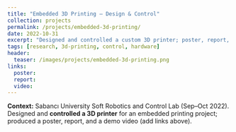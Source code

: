 ```yaml
---
title: "Embedded 3D Printing — Design & Control"
collection: projects
permalink: /projects/embedded-3d-printing/
date: 2022-10-31
excerpt: "Designed and controlled a custom 3D printer; poster, report, and demo video."
tags: [research, 3d-printing, control, hardware]
header:
  teaser: /images/projects/embedded-3d-printing.png
links:
  poster:
  report:
  video:
---
```


**Context:** Sabancı University Soft Robotics and Control Lab (Sep–Oct 2022).  
Designed and **controlled a 3D printer** for an embedded printing project; produced a poster, report, and a demo video (add links above).
